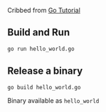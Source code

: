 Cribbed from [Go Tutorial](https://medium.com/rungo/how-to-write-a-simple-go-program-13fd104f3018)

## Build and Run

```sh
go run hello_world.go
```

## Release a binary

```sh
go build hello_world.go
```

Binary available as `hello_world`
